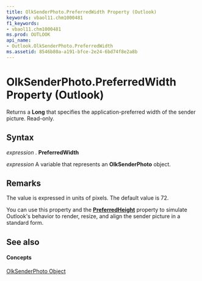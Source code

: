 ```yaml
---
title: OlkSenderPhoto.PreferredWidth Property (Outlook)
keywords: vbaol11.chm1000481
f1_keywords:
- vbaol11.chm1000481
ms.prod: OUTLOOK
api_name:
- Outlook.OlkSenderPhoto.PreferredWidth
ms.assetid: 8546b80a-a191-bfce-2e24-6bd74f8e2a8b
---
```



# OlkSenderPhoto.PreferredWidth Property (Outlook)

Returns a  **Long** that specifies the application-preferred width of the sender picture. Read-only.


## Syntax

 _expression_ . **PreferredWidth**

 _expression_ A variable that represents an **OlkSenderPhoto** object.


## Remarks

The value is expressed in units of pixels. The default value is 72.

 You can use this property and the **[PreferredHeight](olksenderphoto-preferredheight-property-outlook.md)** property to simulate Outlook's behavior to render, resize, and align the sender picture in a standard form.


## See also


#### Concepts


[OlkSenderPhoto Object](olksenderphoto-object-outlook.md)

